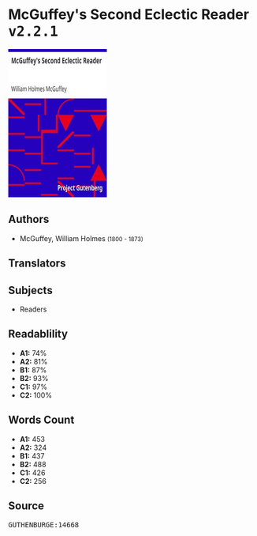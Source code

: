 # McGuffey's Second Eclectic Reader <kbd>v2.2.1</kbd>

![](./cover.medium.jpg "")

## Authors


 - McGuffey, William Holmes <small>(1800 - 1873)</small>

## Translators



## Subjects


 - Readers

## Readablility


 - **A1:** 74%
 - **A2:** 81%
 - **B1:** 87%
 - **B2:** 93%
 - **C1:** 97%
 - **C2:** 100%

## Words Count


 - **A1:** 453
 - **A2:** 324
 - **B1:** 437
 - **B2:** 488
 - **C1:** 426
 - **C2:** 256

## Source


<kbd>GUTHENBURGE:14668</kbd>
